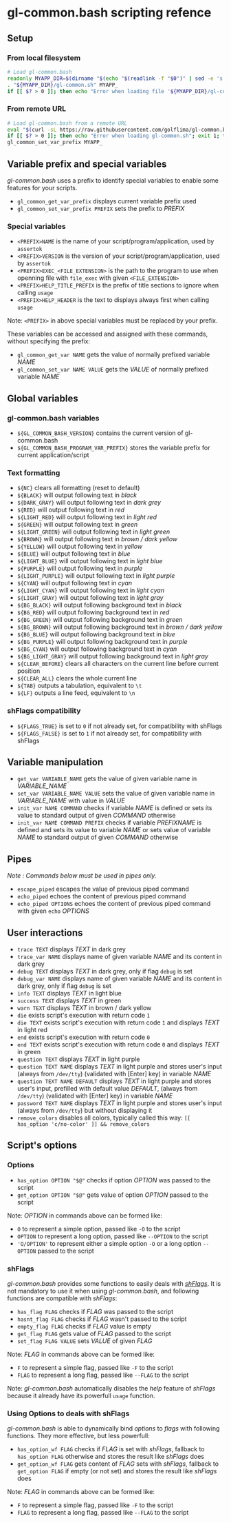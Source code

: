 # gl-common.bash scripting refence

## Setup

### From local filesystem

```bash
# Load gl-common.bash
readonly MYAPP_DIR=$(dirname "$(echo "$(readlink -f "$0")" | sed -e 's,\\,/,g')")
. "${MYAPP_DIR}/gl-common.sh" MYAPP_
if [[ $? > 0 ]]; then echo "Error when loading file '${MYAPP_DIR}/gl-common.sh'"; exit 1; fi
```

### From remote URL

```bash
# Load gl-common.bash from a remote URL
eval "$(curl -sL https://raw.githubusercontent.com/golflima/gl-common.bash/master/gl-common.sh)"
if [[ $? > 0 ]]; then echo "Error when loading gl-common.sh"; exit 1; fi
gl_common_set_var_prefix MYAPP_
```

## Variable prefix and special variables

*gl-common.bash* uses a prefix to identify special variables to enable some features for your scripts.

* `gl_common_get_var_prefix` displays current variable prefix used
* `gl_common_set_var_prefix PREFIX` sets the prefix to *PREFIX*

### Special variables

* `<PREFIX>NAME` is the name of your script/program/application, used by `assertok`
* `<PREFIX>VERSION` is the version of your script/program/application, used by `assertok`
* `<PREFIX>EXEC_<FILE_EXTENSION>` is the path to the program to use when openning file with `file_exec` with given `<FILE_EXTENSION>`
* `<PREFIX>HELP_TITLE_PREFIX` is the prefix of title sections to ignore when calling `usage`
* `<PREFIX>HELP_HEADER` is the text to displays always first when calling `usage`

Note: `<PREFIX>` in above special variables must be replaced by your prefix.

These variables can be accessed and assigned with these commands, without specifying the prefix:

* `gl_common_get_var NAME` gets the value of normally prefixed variable *NAME*
* `gl_common_set_var NAME VALUE` gets the *VALUE* of normally prefixed variable *NAME*

## Global variables

### gl-common.bash variables

* `${GL_COMMON_BASH_VERSION}` contains the current version of gl-common.bash
* `${GL_COMMON_BASH_PROGRAM_VAR_PREFIX}` stores the variable prefix for current application/script

### Text formatting

* `${NC}` clears all formatting (reset to default)
* `${BLACK}` will output following text in *black*
* `${DARK_GRAY}` will output following text in *dark grey*
* `${RED}` will output following text in *red*
* `${LIGHT_RED}` will output following text in *light red*
* `${GREEN}` will output following text in *green*
* `${LIGHT_GREEN}` will output following text in *light green*
* `${BROWN}` will output following text in *brown / dark yellow*
* `${YELLOW}` will output following text in *yellow*
* `${BLUE}` will output following text in *blue*
* `${LIGHT_BLUE}` will output following text in *light blue*
* `${PURPLE}` will output following text in *purple*
* `${LIGHT_PURPLE}` will output following text in *light purple*
* `${CYAN}` will output following text in *cyan*
* `${LIGHT_CYAN}` will output following text in *light cyan*
* `${LIGHT_GRAY}` will output following text in *light gray*
* `${BG_BLACK}` will output following background text in *black*
* `${BG_RED}` will output following background text in *red*
* `${BG_GREEN}` will output following background text in *green*
* `${BG_BROWN}` will output following background text in *brown / dark yellow*
* `${BG_BLUE}` will output following background text in *blue*
* `${BG_PURPLE}` will output following background text in *purple*
* `${BG_CYAN}` will output following background text in *cyan*
* `${BG_LIGHT_GRAY}` will output following background text in *light gray*
* `${CLEAR_BEFORE}` clears all characters on the current line before current position
* `${CLEAR_ALL}` clears the whole current line
* `${TAB}` outputs a tabulation, equivalent to `\t`
* `${LF}` outputs a line feed, equivalent to `\n`

### shFlags compatibility

* `${FLAGS_TRUE}` is set to `0` if not already set, for compatibility with shFlags
* `${FLAGS_FALSE}` is set to `1` if not already set, for compatibility with shFlags

## Variable manipulation

* `get_var VARIABLE_NAME` gets the value of given variable name in *VARIABLE_NAME*
* `set_var VARIABLE_NAME VALUE` sets the value of given variable name in *VARIABLE_NAME* with value in *VALUE*
* `init_var NAME COMMAND` checks if variable *NAME* is defined or sets its value to standard output of given *COMMAND* otherwise
* `init_var NAME COMMAND PREFIX` checks if variable *PREFIXNAME* is defined and sets its value to variable *NAME* or sets value of variable *NAME* to standard output of given *COMMAND* otherwise

## Pipes

*Note : Commands below must be used in pipes only.*

* `escape_piped` escapes the value of previous piped command
* `echo_piped` echoes the content of previous piped command
* `echo_piped OPTIONS` echoes the content of previous piped command with given `echo` *OPTIONS*

## User interactions

* `trace TEXT` displays *TEXT* in dark grey
* `trace_var NAME` displays name of given variable *NAME* and its content in dark grey
* `debug TEXT` displays *TEXT* in dark grey, only if flag `debug` is set
* `debug_var NAME` displays name of given variable *NAME* and its content in dark grey, only if flag `debug` is set
* `info TEXT` displays *TEXT* in light blue
* `success TEXT` displays *TEXT* in green
* `warn TEXT` displays *TEXT* in brown / dark yellow
* `die` exists script's execution with return code `1`
* `die TEXT` exists script's execution with return code `1` and displays *TEXT* in light red
* `end` exists script's execution with return code `0`
* `end TEXT` exists script's execution with return code `0` and displays *TEXT* in green
* `question TEXT` displays *TEXT* in light purple
* `question TEXT NAME` displays *TEXT* in light purple and stores user's input (always from `/dev/tty`) (validated with [Enter] key) in variable *NAME*
* `question TEXT NAME DEFAULT` displays *TEXT* in light purple and stores user's input, prefilled with default value *DEFAULT*, (always from `/dev/tty`) (validated with [Enter] key) in variable *NAME*
* `password TEXT NAME` displays *TEXT* in light purple and stores user's input (always from `/dev/tty`) but without displaying it
* `remove_colors` disables all colors, typically called this way: `[[ has_option 'c/no-color' ]] && remove_colors`

## Script's options

### Options

* `has_option OPTION "$@"` checks if option *OPTION* was passed to the script
* `get_option OPTION "$@"` gets value of option *OPTION* passed to the script

Note: *OPTION* in commands above can be formed like:

* `O` to represent a simple option, passed like `-O` to the script
* `OPTION` to represent a long option, passed like `--OPTION` to the script
* `'O/OPTION'` to represent either a simple option `-O` or a long option `--OPTION` passed to the script

### shFlags

*gl-common.bash* provides some functions to easily deals with [*shFlags*](https://github.com/kward/shflags). It is not mandatory to use it when using *gl-common.bash*, and following functions are compatible with *shFlags*:

* `has_flag FLAG` checks if *FLAG* was passed to the script
* `hasnt_flag FLAG` checks if *FLAG* wasn't passed to the script
* `empty_flag FLAG` checks if *FLAG* value is empty
* `get_flag FLAG` gets value of *FLAG* passed to the script
* `set_flag FLAG VALUE` sets *VALUE* of given *FLAG*

Note: *FLAG* in commands above can be formed like:

* `F` to represent a simple flag, passed like `-F` to the script
* `FLAG` to represent a long flag, passed like `--FLAG` to the script

Note: *gl-common.bash* automatically disables the *help* feature of *shFlags* because it already have its powerfull `usage` function.

### Using Options to deals with shFlags

*gl-common.bash* is able to dynamically bind *options* to *flags* with following functions. They more effective, but less powerfull:

* `has_option_wf FLAG` checks if *FLAG* is set with *shFlags*, fallback to `has_option FLAG` otherwise and stores the result like *shFlags* does
* `get_option_wf FLAG` gets content of *FLAG* sets with *shFlags*, fallback to `get_option FLAG` if empty (or not set) and stores the result like *shFlags* does

Note: *FLAG* in commands above can be formed like:

* `F` to represent a simple flag, passed like `-F` to the script
* `FLAG` to represent a long flag, passed like `--FLAG` to the script

